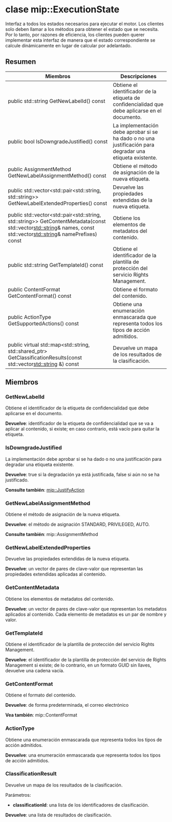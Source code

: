 # <a name="class-mipexecutionstate"></a>clase mip::ExecutionState 
Interfaz a todos los estados necesarios para ejecutar el motor.
Los clientes solo deben llamar a los métodos para obtener el estado que se necesita. Por lo tanto, por razones de eficiencia, los clientes pueden querer implementar esta interfaz de manera que el estado correspondiente se calcule dinámicamente en lugar de calcular por adelantado.
  
## <a name="summary"></a>Resumen
 Miembros                        | Descripciones                                
--------------------------------|---------------------------------------------
 public std::string GetNewLabelId() const  |  Obtiene el identificador de la etiqueta de confidencialidad que debe aplicarse en el documento.
 public bool IsDowngradeJustified() const  |  La implementación debe aprobar si se ha dado o no una justificación para degradar una etiqueta existente.
 public AssignmentMethod GetNewLabelAssignmentMethod() const  |  Obtiene el método de asignación de la nueva etiqueta.
public std::vector<std::pair<std::string, std::string>> GetNewLabelExtendedProperties() const  |  Devuelve las propiedades extendidas de la nueva etiqueta.
public std::vector<std::pair<std::string, std::string>> GetContentMetadata(const std::vector<std::string>& names, const std::vector<std::string>& namePrefixes) const  |  Obtiene los elementos de metadatos del contenido.
 public std::string GetTemplateId() const  |  Obtiene el identificador de la plantilla de protección del servicio Rights Management.
 public ContentFormat GetContentFormat() const  |  Obtiene el formato del contenido.
 public ActionType GetSupportedActions() const  |  Obtiene una enumeración enmascarada que representa todos los tipos de acción admitidos.
public virtual std::map<std::string, std::shared_ptr<ClassificationResult>> GetClassificationResults(const std::vector<std::string> &) const  |  Devuelve un mapa de los resultados de la clasificación.
  
## <a name="members"></a>Miembros
  
### <a name="getnewlabelid"></a>GetNewLabelId
Obtiene el identificador de la etiqueta de confidencialidad que debe aplicarse en el documento.

  
**Devuelve**: identificador de la etiqueta de confidencialidad que se va a aplicar al contenido, si existe; en caso contrario, está vacío para quitar la etiqueta.
  
### <a name="isdowngradejustified"></a>IsDowngradeJustified
La implementación debe aprobar si se ha dado o no una justificación para degradar una etiqueta existente.

  
**Devuelve**: true si la degradación ya está justificada, false si aún no se ha justificado. 
  
**Consulte también**: [mip::JustifyAction](class_mip_justifyaction.md)
  
### <a name="getnewlabelassignmentmethod"></a>GetNewLabelAssignmentMethod
Obtiene el método de asignación de la nueva etiqueta.

  
**Devuelve**: el método de asignación STANDARD, PRIVILEGED, AUTO. 
  
**Consulte también**: mip::AssignmentMethod
  
### <a name="getnewlabelextendedproperties"></a>GetNewLabelExtendedProperties
Devuelve las propiedades extendidas de la nueva etiqueta.

  
**Devuelve**: un vector de pares de clave-valor que representan las propiedades extendidas aplicadas al contenido.
  
### <a name="getcontentmetadata"></a>GetContentMetadata
Obtiene los elementos de metadatos del contenido.

  
**Devuelve**: un vector de pares de clave-valor que representan los metadatos aplicados al contenido. Cada elemento de metadatos es un par de nombre y valor.
  
### <a name="gettemplateid"></a>GetTemplateId
Obtiene el identificador de la plantilla de protección del servicio Rights Management.

  
**Devuelve**: el identificador de la plantilla de protección del servicio de Rights Management si existe; de lo contrario, en un formato GUID sin llaves, devuelve una cadena vacía.
  
### <a name="getcontentformat"></a>GetContentFormat
Obtiene el formato del contenido.

  
**Devuelve**: de forma predeterminada, el correo electrónico 
  
**Vea también**: mip::ContentFormat
  
### <a name="actiontype"></a>ActionType
Obtiene una enumeración enmascarada que representa todos los tipos de acción admitidos.

  
**Devuelve**: una enumeración enmascarada que representa todos los tipos de acción admitidos.
  
### <a name="classificationresult"></a>ClassificationResult
Devuelve un mapa de los resultados de la clasificación.

Parámetros:  
* **classificationId**: una lista de los identificadores de clasificación. 



  
**Devuelve**: una lista de resultados de clasificación.